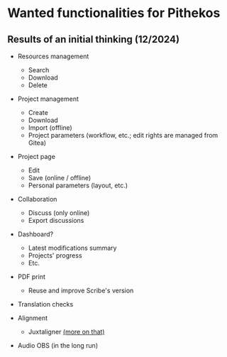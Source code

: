 # Wanted functionalities for Pithekos
## Results of an initial thinking (12/2024)
- Resources management
    - Search
    - Download
    - Delete

- Project management
    - Create
    - Download
    - Import (offline)
    - Project parameters (workflow, etc.; edit rights are managed from Gitea)

- Project page
    - Edit
    - Save (online / offline)
    - Personal parameters (layout, etc.)

- Collaboration
    - Discuss (only online)
    - Export discussions

- Dashboard?
    - Latest modifications summary
    - Projects' progress
    - Etc.

- PDF print
    - Reuse and improve Scribe's version

- Translation checks

- Alignment
    - Juxtaligner [(more on that)](https://xenizo.fr/en/how-we-made-a-juxtaligner/)

- Audio OBS (in the long run)